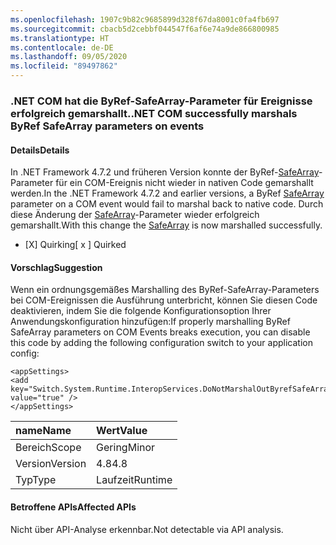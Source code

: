 ```yaml
---
ms.openlocfilehash: 1907c9b82c9685899d328f67da8001c0fa4fb697
ms.sourcegitcommit: cbacb5d2cebbf044547f6af6e74a9de866800985
ms.translationtype: HT
ms.contentlocale: de-DE
ms.lasthandoff: 09/05/2020
ms.locfileid: "89497862"
---
```

### <a name="net-com-successfully-marshals-byref-safearray-parameters-on-events"></a><span data-ttu-id="1b7cb-101">.NET COM hat die ByRef-SafeArray-Parameter für Ereignisse erfolgreich gemarshallt.</span><span class="sxs-lookup"><span data-stu-id="1b7cb-101">.NET COM successfully marshals ByRef SafeArray parameters on events</span></span>

#### <a name="details"></a><span data-ttu-id="1b7cb-102">Details</span><span class="sxs-lookup"><span data-stu-id="1b7cb-102">Details</span></span>

<span data-ttu-id="1b7cb-103">In .NET Framework 4.7.2 und früheren Version konnte der ByRef-[SafeArray](https://docs.microsoft.com/windows/desktop/api/oaidl/ns-oaidl-safearray)-Parameter für ein COM-Ereignis nicht wieder in nativen Code gemarshallt werden.</span><span class="sxs-lookup"><span data-stu-id="1b7cb-103">In the .NET Framework 4.7.2 and earlier versions, a ByRef [SafeArray](https://docs.microsoft.com/windows/desktop/api/oaidl/ns-oaidl-safearray) parameter on a COM event would fail to marshal back to native code.</span></span>  <span data-ttu-id="1b7cb-104">Durch diese Änderung der [SafeArray](https://docs.microsoft.com/windows/desktop/api/oaidl/ns-oaidl-safearray)-Parameter wieder erfolgreich gemarshallt.</span><span class="sxs-lookup"><span data-stu-id="1b7cb-104">With this change the [SafeArray](https://docs.microsoft.com/windows/desktop/api/oaidl/ns-oaidl-safearray) is now marshalled successfully.</span></span><ul><li><span data-ttu-id="1b7cb-105">[X] Quirking</span><span class="sxs-lookup"><span data-stu-id="1b7cb-105">[ x ] Quirked</span></span></li></ul>

#### <a name="suggestion"></a><span data-ttu-id="1b7cb-106">Vorschlag</span><span class="sxs-lookup"><span data-stu-id="1b7cb-106">Suggestion</span></span>

<span data-ttu-id="1b7cb-107">Wenn ein ordnungsgemäßes Marshalling des ByRef-SafeArray-Parameters bei COM-Ereignissen die Ausführung unterbricht, können Sie diesen Code deaktivieren, indem Sie die folgende Konfigurationsoption Ihrer Anwendungskonfiguration hinzufügen:</span><span class="sxs-lookup"><span data-stu-id="1b7cb-107">If properly marshalling ByRef SafeArray parameters on COM Events breaks execution, you can disable this code by adding the following configuration switch to your application config:</span></span><pre><code class="lang-xml">&lt;appSettings&gt;&#13;&#10;&lt;add key=&quot;Switch.System.Runtime.InteropServices.DoNotMarshalOutByrefSafeArrayOnInvoke&quot; value=&quot;true&quot; /&gt;&#13;&#10;&lt;/appSettings&gt;&#13;&#10;</code></pre>

| <span data-ttu-id="1b7cb-108">name</span><span class="sxs-lookup"><span data-stu-id="1b7cb-108">Name</span></span>    | <span data-ttu-id="1b7cb-109">Wert</span><span class="sxs-lookup"><span data-stu-id="1b7cb-109">Value</span></span>       |
|:--------|:------------|
| <span data-ttu-id="1b7cb-110">Bereich</span><span class="sxs-lookup"><span data-stu-id="1b7cb-110">Scope</span></span>   |<span data-ttu-id="1b7cb-111">Gering</span><span class="sxs-lookup"><span data-stu-id="1b7cb-111">Minor</span></span>|
|<span data-ttu-id="1b7cb-112">Version</span><span class="sxs-lookup"><span data-stu-id="1b7cb-112">Version</span></span>|<span data-ttu-id="1b7cb-113">4.8</span><span class="sxs-lookup"><span data-stu-id="1b7cb-113">4.8</span></span>|
|<span data-ttu-id="1b7cb-114">Typ</span><span class="sxs-lookup"><span data-stu-id="1b7cb-114">Type</span></span>|<span data-ttu-id="1b7cb-115">Laufzeit</span><span class="sxs-lookup"><span data-stu-id="1b7cb-115">Runtime</span></span>|

#### <a name="affected-apis"></a><span data-ttu-id="1b7cb-116">Betroffene APIs</span><span class="sxs-lookup"><span data-stu-id="1b7cb-116">Affected APIs</span></span>

<span data-ttu-id="1b7cb-117">Nicht über API-Analyse erkennbar.</span><span class="sxs-lookup"><span data-stu-id="1b7cb-117">Not detectable via API analysis.</span></span>

<!--

#### Affected APIs

Not detectable via API analysis.

-->
